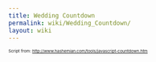 ```yaml
---
title: Wedding Countdown
permalink: wiki/Wedding_Countdown/
layout: wiki
---
```


<big><big>

<html>
<script language="JavaScript">
TargetDate = “09/28/2013 12:00 PM”; BackColor = “white”; ForeColor =
“\#330066”; CountActive = true; CountStepper = -1; LeadingZero = false;
DisplayFormat = “Oh shoot! %%D%% days, %%H%% Hours, %%M%% Minutes until
Patrick and Sarah get married!”; FinishMessage = “We're married!”;

</script>
<script language="JavaScript" src="http://scripts.hashemian.com/js/countdown.js">
</script>
</html>
</big></big>

<small><small><small>Script from:
<http://www.hashemian.com/tools/javascript-countdown.htm></small></small></small>
